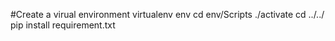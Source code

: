 #Create a virual environment
virtualenv env
cd env/Scripts
./activate
cd ../../
pip install requirement.txt